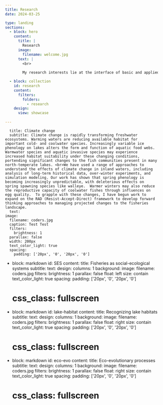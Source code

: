 ```yaml
---
title: Research
date: 2024-03-25

type: landing
sections:
  - block: hero
    content:
      title: |
        Research
      image:
        filename: welcome.jpg
      text: |
        <br>
        
        My research interests lie at the interface of basic and applied ecology.  I am broadly interested in how human interactions with freshwater ecosystems, including fishing, lake and fisheries management practices, and climate change, alter evolutionary and ecological processes in inland lakes, rivers, and the Great Lakes.  By understanding these responses, we can develop new approaches and practices for fisheries management in a rapidly changing landscape.

  - block: collection
    id: research
    content:
      filters:
        folders: 
          - research
    design:
      view: showcase
      
---
```


      title: Climate change
      subtitle: Climate change is rapidly transforming freshwater ecosystems. Warming waters are reducing available habitat for important cold- and coolwater species. Increasingly variable ice phenology on lakes alters the form and function of aquatic food webs.  Warmwater species and aquatic invasive species may experience increased habitat suitability under these changing conditions, portending significant changes to the fish communities present in many north-temperate lakes. <br>We have used a range of approaches to understand the effects of climate change in inland waters, including analysis of long-term historical data, over-winter experiments, and simulation modeling. Our work has shown that spring phenology is becoming increasingly unpredictable, with deleterious effects on spring spawning species like walleye.  Warmer winters may also reduce the reproductive capacity of coolwater fishes through influences on egg quality.  To grapple with these changes, I have begun work to expand on the RAD (Resist-Accept-Direct) framework to develop forward thinking approaches to managing projected changes to the fisheries landscape.
      text: 
    image:
      filename: coders.jpg
      caption: Test Test
      filters: 
        brightness: 1
      parallax: false
      width: 200px
      text_color_light: true
      spacing:
        padding: ['20px', '0', '20px', '0']

        
  - block: markdown
    id: SES
    content:
      title: Fisheries as social-ecological systems
      subtitle: 
      text: 
    design:
      columns: 1
      background:
        image:
          filename: coders.jpg
          filters: 
            brightness: 1
          parallax: false
          float: left
          size: contain
          text_color_light: true
        spacing:
          padding: ['20px', '0', '20px', '0']
       # css_class: fullscreen
        
  - block: markdown
    id: lake-habitat
    content:
      title: Recognizing lake habitats
      subtitle: 
      text: 
    design:
      columns: 1
      background:
        image:
          filename: coders.jpg
          filters: 
            brightness: 1
          parallax: false
          float: right
          size: contain
          text_color_light: true
        spacing:
          padding: ['20px', '0', '20px', '0']
       # css_class: fullscreen

  - block: markdown
    id: eco-evo
    content:
      title: Eco-evolutionary processes
      subtitle: 
      text: 
    design:
      columns: 1
      background:
        image:
          filename: coders.jpg
          filters: 
            brightness: 1
          parallax: false
          float: right
          size: contain
          text_color_light: true
        spacing:
          padding: ['20px', '0', '20px', '0']
       # css_class: fullscreen

